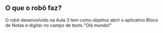 ## O que o robô faz? 

O robô desenvolvido na Aula 3 tem como objetivo abrir o aplicativo Bloco de Notas e digitar no campo de texto "Olá mundo!"